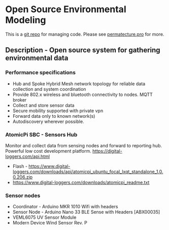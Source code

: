 # Open Source Environmental Modeling



This is a <a href="https://github.com/Durastudio-FLOSS/permatecture" title="Permatecture Pro Repo Mirror">git repo</a> for managing code. Please see <a href="https://permatecture.pro" title="Permatecture Pro Project">permatecture.pro</a>  for more.

## Description - Open source system for gathering environmental data  

### Performance specifications

* Hub and Spoke Hybrid Mesh network topology for reliable data collection and system coordination
* Provide 802.x wireless and bluetooth connectivity to nodes. MQTT broker
* Collect and store sensor data
* Secure mobility supported with private vpn
* Forward data only to known network(s)
* Autodiscovery wherever possible.

### AtomicPi SBC - Sensors Hub

Monitor and collect data from sensing nodes and forward to reporting hub. Powerful low cost development platform. https://digital-loggers.com/api.html

* Flash - https://www.digital-loggers.com/downloads/api/atomicpi_ubuntu_focal_lxqt_standalone_1.0.0.206.zip
* https://www.digital-loggers.com/downloads/atomicpi_readme.txt

### Sensor nodes

* Coordinator - Arduino MKR 1010 Wifi with headers
* Sensor Node - Arduino Nano 33 BLE Sense with Headers [ABX00035]
* VEML6075 UV Sensor Module
* Modern Device Wind Sensor Rev. P

